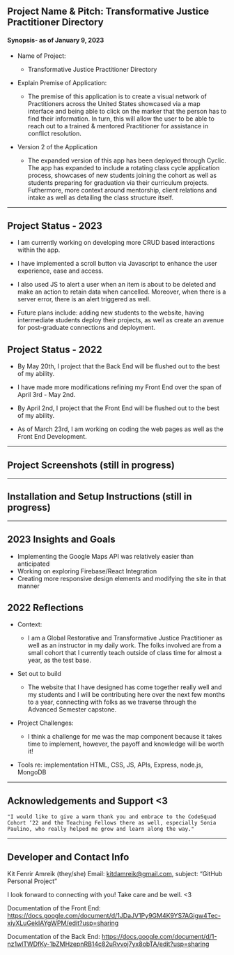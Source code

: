 ## Project Name & Pitch: Transformative Justice Practitioner Directory

#### Synopsis- as of January 9, 2023
* Name of Project:
    * Transformative Justice Practitioner Directory

* Explain Premise of Application:  
    * The premise of this application is to create a visual network of Practitioners across the United States showcased via a map interface and being able to click on the marker that the person has to find their information. In turn, this will allow the user to be able to reach out to a trained & mentored Practitioner for assistance in conflict resolution.

* Version 2 of the Application
    * The expanded version of this app has been deployed through Cyclic. The app has expanded to include a rotating class cycle application process, showcases of new students joining the cohort as well as students preparing for graduation via their curriculum projects. Futhermore, more context around mentorship, client relations and intake as well as detailing the class structure itself.
___
## Project Status - 2023
* I am currently working on developing more CRUD based interactions within the app.

* I have implemented a scroll button via Javascript to enhance the user experience, ease and access.

* I also used JS to alert a user when an item is about to be deleted and make an action to retain data when cancelled. Moreover, when there is a server error, there is an alert triggered as well.

* Future plans include: adding new students to the website, having intermediate students deploy their projects, as well as create an avenue for post-graduate connections and deployment.

## Project Status - 2022
* By May 20th, I project that the Back End will be flushed out to the best of my ability.

* I have made more modifications refining my Front End over the span of April 3rd - May 2nd. 

* By April 2nd, I project that the Front End will be flushed out to the best of my ability.

* As of March 23rd, I am working on coding the web pages as well as the Front End Development.
___
## Project Screenshots (still in progress)
<!-- Screen 1 
Screen 2  -->
___
## Installation and Setup Instructions (still in progress)
<!-- Clone 
Install 
To Run Test Suite 
To Start Server 
To Visit App  -->
___
## 2023 Insights and Goals
* Implementing the Google Maps API was relatively easier than anticipated
* Working on exploring Firebase/React Integration
* Creating more responsive design elements and modifying the site in that manner

## 2022 Reflections
* Context: 
    * I am a Global Restorative and Transformative Justice Practitioner as well as an instructor in my daily work. The folks involved  are from a small cohort that I currently teach outside of class time for almost a year, as the test base.

* Set out to build 
    * The website that I have designed has come together really well and my students and I will be contributing here over the next few months to a year, connecting with folks as we traverse through the Advanced Semester capstone.

* Project Challenges:
    * I think a challenge for me was the map component because it takes time to implement, however, the payoff and knowledge will be worth it!

<!-- * Unexpected Obstacles   -->

* Tools re: implementation  HTML, CSS, JS, APIs, Express, node.js, MongoDB
___
## Acknowledgements and Support <3
`"I would like to give a warm thank you and embrace to the CodeSquad Cohort ‘22 and the Teaching Fellows there as well, especially Sonia Paulino, who really helped me grow and learn along the way."`
___
## Developer and Contact Info
Kit Fenrir Amreik (they/she)
Email: kitdamreik@gmail.com, subject: “GitHub Personal Project”

I look forward to connecting with you! Take care and be well. <3 

Documentation of the Front End: https://docs.google.com/document/d/1JDaJV1Py9GM4K9YS7AGigw4Tec-xiyXLuGekIAYgWPM/edit?usp=sharing  

Documentation of the Back End: https://docs.google.com/document/d/1-nz1wlTWDfKy-1bZMHzepnRB14c82uRvvoj7yx8obTA/edit?usp=sharing
